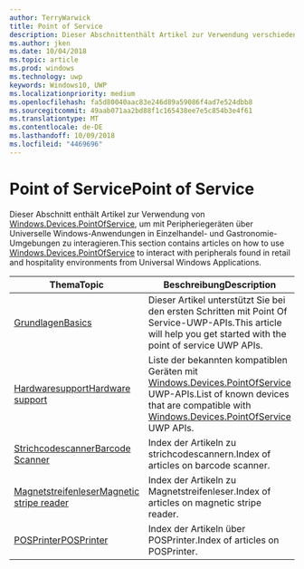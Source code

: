 ```yaml
---
author: TerryWarwick
title: Point of Service
description: Dieser Abschnittenthält Artikel zur Verwendung verschiedener Features des Point-of-Service-Namespace.
ms.author: jken
ms.date: 10/04/2018
ms.topic: article
ms.prod: windows
ms.technology: uwp
keywords: Windows10, UWP
ms.localizationpriority: medium
ms.openlocfilehash: fa5d80040aac83e246d89a59086f4ad7e524dbb8
ms.sourcegitcommit: 49aab071aa2bd88f1c165438ee7e5c854b3e4f61
ms.translationtype: MT
ms.contentlocale: de-DE
ms.lasthandoff: 10/09/2018
ms.locfileid: "4469696"
---
```

# <a name="point-of-service"></a><span data-ttu-id="1ef3c-104">Point of Service</span><span class="sxs-lookup"><span data-stu-id="1ef3c-104">Point of Service</span></span>
<span data-ttu-id="1ef3c-105">Dieser Abschnitt enthält Artikel zur Verwendung von [Windows.Devices.PointOfService](https://docs.microsoft.com/uwp/api/windows.devices.pointofservice), um mit Peripheriegeräten über Universelle Windows-Anwendungen in Einzelhandel- und Gastronomie-Umgebungen zu interagieren.</span><span class="sxs-lookup"><span data-stu-id="1ef3c-105">This section contains articles on how to use [Windows.Devices.PointOfService](https://docs.microsoft.com/uwp/api/windows.devices.pointofservice) to interact with peripherals found in retail and hospitality environments from Universal Windows Applications.</span></span>

| <span data-ttu-id="1ef3c-106">Thema</span><span class="sxs-lookup"><span data-stu-id="1ef3c-106">Topic</span></span> | <span data-ttu-id="1ef3c-107">Beschreibung</span><span class="sxs-lookup"><span data-stu-id="1ef3c-107">Description</span></span> |
|------|------------|
| [<span data-ttu-id="1ef3c-108">Grundlagen</span><span class="sxs-lookup"><span data-stu-id="1ef3c-108">Basics</span></span>](pos-basics.md) | <span data-ttu-id="1ef3c-109">Dieser Artikel unterstützt Sie bei den ersten Schritten mit Point Of Service-UWP-APIs.</span><span class="sxs-lookup"><span data-stu-id="1ef3c-109">This article will help you get started with the point of service UWP APIs.</span></span> |
| [<span data-ttu-id="1ef3c-110">Hardwaresupport</span><span class="sxs-lookup"><span data-stu-id="1ef3c-110">Hardware support</span></span>](pos-device-support.md) | <span data-ttu-id="1ef3c-111">Liste der bekannten kompatiblen Geräten mit [Windows.Devices.PointOfService](https://aka.ms/pointofservice-api) UWP-APIs.</span><span class="sxs-lookup"><span data-stu-id="1ef3c-111">List of known devices that are compatible with [Windows.Devices.PointOfService](https://aka.ms/pointofservice-api) UWP APIs.</span></span> |
| [<span data-ttu-id="1ef3c-112">Strichcodescanner</span><span class="sxs-lookup"><span data-stu-id="1ef3c-112">Barcode Scanner</span></span>](pos-barcodescanner.md) | <span data-ttu-id="1ef3c-113">Index der Artikeln zu strichcodescannern.</span><span class="sxs-lookup"><span data-stu-id="1ef3c-113">Index of articles on barcode scanner.</span></span> |
| [<span data-ttu-id="1ef3c-114">Magnetstreifenleser</span><span class="sxs-lookup"><span data-stu-id="1ef3c-114">Magnetic stripe reader</span></span>](pos-magnetic-stripe-reader.md) | <span data-ttu-id="1ef3c-115">Index der Artikeln zu Magnetstreifenleser.</span><span class="sxs-lookup"><span data-stu-id="1ef3c-115">Index of articles on magnetic stripe reader.</span></span>
| [<span data-ttu-id="1ef3c-116">POSPrinter</span><span class="sxs-lookup"><span data-stu-id="1ef3c-116">POSPrinter</span></span>](pos-printer.md) | <span data-ttu-id="1ef3c-117">Index der Artikeln über POSPrinter.</span><span class="sxs-lookup"><span data-stu-id="1ef3c-117">Index of articles on POSPrinter.</span></span> |